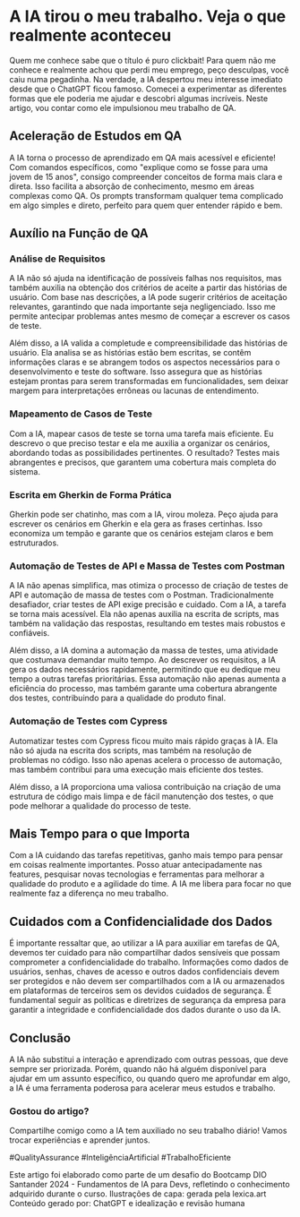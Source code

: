 # A IA tirou o meu trabalho. Veja o que realmente aconteceu

Quem me conhece sabe que o título é puro clickbait! Para quem não me conhece e realmente achou que perdi meu emprego, peço desculpas, você caiu numa pegadinha. Na verdade, a IA despertou meu interesse imediato desde que o ChatGPT ficou famoso. Comecei a experimentar as diferentes formas que ele poderia me ajudar e descobri algumas incríveis. Neste artigo, vou contar como ele impulsionou meu trabalho de QA.

## Aceleração de Estudos em QA

A IA torna o processo de aprendizado em QA mais acessível e eficiente! Com comandos específicos, como "explique como se fosse para uma jovem de 15 anos", consigo compreender conceitos de forma mais clara e direta. Isso facilita a absorção de conhecimento, mesmo em áreas complexas como QA. Os prompts transformam qualquer tema complicado em algo simples e direto, perfeito para quem quer entender rápido e bem.

## Auxílio na Função de QA

### Análise de Requisitos

A IA não só ajuda na identificação de possíveis falhas nos requisitos, mas também auxilia na obtenção dos critérios de aceite a partir das histórias de usuário. Com base nas descrições, a IA pode sugerir critérios de aceitação relevantes, garantindo que nada importante seja negligenciado. Isso me permite antecipar problemas antes mesmo de começar a escrever os casos de teste.

Além disso, a IA valida a completude e compreensibilidade das histórias de usuário. Ela analisa se as histórias estão bem escritas, se contêm informações claras e se abrangem todos os aspectos necessários para o desenvolvimento e teste do software. Isso assegura que as histórias estejam prontas para serem transformadas em funcionalidades, sem deixar margem para interpretações errôneas ou lacunas de entendimento.

### Mapeamento de Casos de Teste

Com a IA, mapear casos de teste se torna uma tarefa mais eficiente. Eu descrevo o que preciso testar e ela me auxilia a organizar os cenários, abordando todas as possibilidades pertinentes. O resultado? Testes mais abrangentes e precisos, que garantem uma cobertura mais completa do sistema.


### Escrita em Gherkin de Forma Prática

Gherkin pode ser chatinho, mas com a IA, virou moleza. Peço ajuda para escrever os cenários em Gherkin e ela gera as frases certinhas. Isso economiza um tempão e garante que os cenários estejam claros e bem estruturados.

### Automação de Testes de API e Massa de Testes com Postman

A IA não apenas simplifica, mas otimiza o processo de criação de testes de API e automação de massa de testes com o Postman. Tradicionalmente desafiador, criar testes de API exige precisão e cuidado. Com a IA, a tarefa se torna mais acessível. Ela não apenas auxilia na escrita de scripts, mas também na validação das respostas, resultando em testes mais robustos e confiáveis.

Além disso, a IA domina a automação da massa de testes, uma atividade que costumava demandar muito tempo. Ao descrever os requisitos, a IA gera os dados necessários rapidamente, permitindo que eu dedique meu tempo a outras tarefas prioritárias. Essa automação não apenas aumenta a eficiência do processo, mas também garante uma cobertura abrangente dos testes, contribuindo para a qualidade do produto final.

### Automação de Testes com Cypress

Automatizar testes com Cypress ficou muito mais rápido graças à IA. Ela não só ajuda na escrita dos scripts, mas também na resolução de problemas no código. Isso não apenas acelera o processo de automação, mas também contribui para uma execução mais eficiente dos testes.

Além disso, a IA proporciona uma valiosa contribuição na criação de uma estrutura de código mais limpa e de fácil manutenção dos testes, o que pode melhorar a qualidade do processo de teste.

## Mais Tempo para o que Importa

Com a IA cuidando das tarefas repetitivas, ganho mais tempo para pensar em coisas realmente importantes. Posso atuar antecipadamente nas features, pesquisar novas tecnologias e ferramentas para melhorar a qualidade do produto e a agilidade do time. A IA me libera para focar no que realmente faz a diferença no meu trabalho.

## Cuidados com a Confidencialidade dos Dados

É importante ressaltar que, ao utilizar a IA para auxiliar em tarefas de QA, devemos ter cuidado para não compartilhar dados sensíveis que possam comprometer a confidencialidade do trabalho. Informações como dados de usuários, senhas, chaves de acesso e outros dados confidenciais devem ser protegidos e não devem ser compartilhados com a IA ou armazenados em plataformas de terceiros sem os devidos cuidados de segurança. É fundamental seguir as políticas e diretrizes de segurança da empresa para garantir a integridade e confidencialidade dos dados durante o uso da IA.

## Conclusão

A IA não substitui a interação e aprendizado com outras pessoas, que deve sempre ser priorizada. Porém, quando não há alguém disponível para ajudar em um assunto específico, ou quando quero me aprofundar em algo, a IA é uma ferramenta poderosa para acelerar meus estudos e trabalho.

### Gostou do artigo?

Compartilhe comigo como a IA tem auxiliado no seu trabalho diário! Vamos trocar experiências e aprender juntos. 

#QualityAssurance #InteligênciaArtificial #TrabalhoEficiente

Este artigo foi elaborado como parte de um desafio do Bootcamp DIO Santander 2024 - Fundamentos de IA para Devs, refletindo o conhecimento adquirido durante o curso.
Ilustrações de capa: gerada pela lexica.art
Conteúdo gerado por: ChatGPT e idealização e revisão humana 